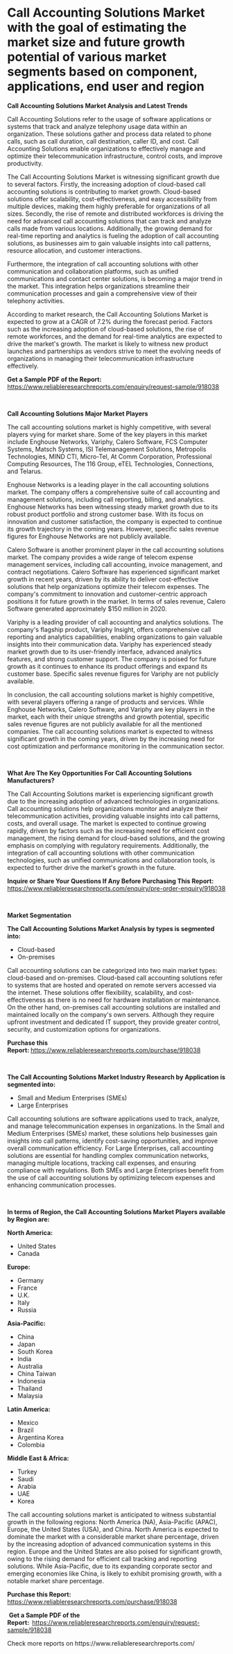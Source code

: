<p><h1>Call Accounting Solutions Market with the goal of estimating the market size and future growth potential of various market segments based on component, applications, end user and region</h1></p><p><strong>Call Accounting Solutions Market Analysis and Latest Trends</strong></p>
<p><p>Call Accounting Solutions refer to the usage of software applications or systems that track and analyze telephony usage data within an organization. These solutions gather and process data related to phone calls, such as call duration, call destination, caller ID, and cost. Call Accounting Solutions enable organizations to effectively manage and optimize their telecommunication infrastructure, control costs, and improve productivity.</p><p>The Call Accounting Solutions Market is witnessing significant growth due to several factors. Firstly, the increasing adoption of cloud-based call accounting solutions is contributing to market growth. Cloud-based solutions offer scalability, cost-effectiveness, and easy accessibility from multiple devices, making them highly preferable for organizations of all sizes. Secondly, the rise of remote and distributed workforces is driving the need for advanced call accounting solutions that can track and analyze calls made from various locations. Additionally, the growing demand for real-time reporting and analytics is fueling the adoption of call accounting solutions, as businesses aim to gain valuable insights into call patterns, resource allocation, and customer interactions.</p><p>Furthermore, the integration of call accounting solutions with other communication and collaboration platforms, such as unified communications and contact center solutions, is becoming a major trend in the market. This integration helps organizations streamline their communication processes and gain a comprehensive view of their telephony activities.</p><p>According to market research, the Call Accounting Solutions Market is expected to grow at a CAGR of 7.2% during the forecast period. Factors such as the increasing adoption of cloud-based solutions, the rise of remote workforces, and the demand for real-time analytics are expected to drive the market's growth. The market is likely to witness new product launches and partnerships as vendors strive to meet the evolving needs of organizations in managing their telecommunication infrastructure effectively.</p></p>
<p><strong>Get a Sample PDF of the Report:&nbsp;</strong> <a href="https://www.reliableresearchreports.com/enquiry/request-sample/918038">https://www.reliableresearchreports.com/enquiry/request-sample/918038</a></p>
<p>&nbsp;</p>
<p><strong>Call Accounting Solutions Major Market Players</strong></p>
<p><p>The call accounting solutions market is highly competitive, with several players vying for market share. Some of the key players in this market include Enghouse Networks, Variphy, Calero Software, FCS Computer Systems, Matsch Systems, ISI Telemanagement Solutions, Metropolis Technologies, MIND CTI, Micro-Tel, At Comm Corporation, Professional Computing Resources, The 116 Group, eTEL Technologies, Connections, and Telarus.</p><p>Enghouse Networks is a leading player in the call accounting solutions market. The company offers a comprehensive suite of call accounting and management solutions, including call reporting, billing, and analytics. Enghouse Networks has been witnessing steady market growth due to its robust product portfolio and strong customer base. With its focus on innovation and customer satisfaction, the company is expected to continue its growth trajectory in the coming years. However, specific sales revenue figures for Enghouse Networks are not publicly available.</p><p>Calero Software is another prominent player in the call accounting solutions market. The company provides a wide range of telecom expense management services, including call accounting, invoice management, and contract negotiations. Calero Software has experienced significant market growth in recent years, driven by its ability to deliver cost-effective solutions that help organizations optimize their telecom expenses. The company's commitment to innovation and customer-centric approach positions it for future growth in the market. In terms of sales revenue, Calero Software generated approximately $150 million in 2020.</p><p>Variphy is a leading provider of call accounting and analytics solutions. The company's flagship product, Variphy Insight, offers comprehensive call reporting and analytics capabilities, enabling organizations to gain valuable insights into their communication data. Variphy has experienced steady market growth due to its user-friendly interface, advanced analytics features, and strong customer support. The company is poised for future growth as it continues to enhance its product offerings and expand its customer base. Specific sales revenue figures for Variphy are not publicly available.</p><p>In conclusion, the call accounting solutions market is highly competitive, with several players offering a range of products and services. While Enghouse Networks, Calero Software, and Variphy are key players in the market, each with their unique strengths and growth potential, specific sales revenue figures are not publicly available for all the mentioned companies. The call accounting solutions market is expected to witness significant growth in the coming years, driven by the increasing need for cost optimization and performance monitoring in the communication sector.</p></p>
<p>&nbsp;</p>
<p><strong>What Are The Key Opportunities For Call Accounting Solutions Manufacturers?</strong></p>
<p><p>The Call Accounting Solutions market is experiencing significant growth due to the increasing adoption of advanced technologies in organizations. Call accounting solutions help organizations monitor and analyze their telecommunication activities, providing valuable insights into call patterns, costs, and overall usage. The market is expected to continue growing rapidly, driven by factors such as the increasing need for efficient cost management, the rising demand for cloud-based solutions, and the growing emphasis on complying with regulatory requirements. Additionally, the integration of call accounting solutions with other communication technologies, such as unified communications and collaboration tools, is expected to further drive the market's growth in the future.</p></p>
<p><strong>Inquire or Share Your Questions If Any Before Purchasing This Report:</strong> <a href="https://www.reliableresearchreports.com/enquiry/pre-order-enquiry/918038">https://www.reliableresearchreports.com/enquiry/pre-order-enquiry/918038</a></p>
<p>&nbsp;</p>
<p><strong>Market Segmentation</strong></p>
<p><strong>The Call Accounting Solutions Market Analysis by types is segmented into:</strong></p>
<p><ul><li>Cloud-based</li><li>On-premises</li></ul></p>
<p><p>Call accounting solutions can be categorized into two main market types: cloud-based and on-premises. Cloud-based call accounting solutions refer to systems that are hosted and operated on remote servers accessed via the internet. These solutions offer flexibility, scalability, and cost-effectiveness as there is no need for hardware installation or maintenance. On the other hand, on-premises call accounting solutions are installed and maintained locally on the company's own servers. Although they require upfront investment and dedicated IT support, they provide greater control, security, and customization options for organizations.</p></p>
<p><strong>Purchase this Report:&nbsp;</strong><a href="https://www.reliableresearchreports.com/purchase/918038">https://www.reliableresearchreports.com/purchase/918038</a></p>
<p>&nbsp;</p>
<p><strong>The Call Accounting Solutions Market Industry Research by Application is segmented into:</strong></p>
<p><ul><li>Small and Medium Enterprises (SMEs)</li><li>Large Enterprises</li></ul></p>
<p><p>Call accounting solutions are software applications used to track, analyze, and manage telecommunication expenses in organizations. In the Small and Medium Enterprises (SMEs) market, these solutions help businesses gain insights into call patterns, identify cost-saving opportunities, and improve overall communication efficiency. For Large Enterprises, call accounting solutions are essential for handling complex communication networks, managing multiple locations, tracking call expenses, and ensuring compliance with regulations. Both SMEs and Large Enterprises benefit from the use of call accounting solutions by optimizing telecom expenses and enhancing communication processes.</p></p>
<p>&nbsp;</p>
<p><strong>In terms of Region, the Call Accounting Solutions Market Players available by Region are:</strong></p>
<p>
    <p> <strong> North America: </strong>
        <ul>
            <li>United States</li>
            <li>Canada</li>
        </ul>
        </p> 
    <p> <strong> Europe: </strong>
        <ul>
            <li>Germany</li>
            <li>France</li>
            <li>U.K.</li>
            <li>Italy</li>
            <li>Russia</li>
        </ul>
        </p> 
    <p> <strong> Asia-Pacific: </strong>
        <ul>
            <li>China</li>
            <li>Japan</li>
            <li>South Korea</li>
            <li>India</li>
            <li>Australia</li>
            <li>China Taiwan</li>
            <li>Indonesia</li>
            <li>Thailand</li>
            <li>Malaysia</li>
        </ul>
        </p> 
    <p> <strong> Latin America: </strong>
        <ul>
            <li>Mexico</li>
            <li>Brazil</li>
            <li>Argentina Korea</li>
            <li>Colombia</li>
        </ul>
        </p> 
    <p> <strong> Middle East & Africa: </strong>
        <ul>
            <li>Turkey</li>
            <li>Saudi</li>
            <li>Arabia</li>
            <li>UAE</li>
            <li>Korea</li>
        </ul>
    </p>
    </p>
<p><p>The call accounting solutions market is anticipated to witness substantial growth in the following regions: North America (NA), Asia-Pacific (APAC), Europe, the United States (USA), and China. North America is expected to dominate the market with a considerable market share percentage, driven by the increasing adoption of advanced communication systems in this region. Europe and the United States are also poised for significant growth, owing to the rising demand for efficient call tracking and reporting solutions. While Asia-Pacific, due to its expanding corporate sector and emerging economies like China, is likely to exhibit promising growth, with a notable market share percentage.</p></p>
<p><strong>Purchase this Report: </strong><a href="https://www.reliableresearchreports.com/purchase/918038">https://www.reliableresearchreports.com/purchase/918038</a></p>
<p>&nbsp;<strong>Get a Sample PDF of the Report:&nbsp;&nbsp;</strong><a href="https://www.reliableresearchreports.com/enquiry/request-sample/918038">https://www.reliableresearchreports.com/enquiry/request-sample/918038</a></p>
<p><strong></strong></p>
<p>Check more reports on https://www.reliableresearchreports.com/</p>